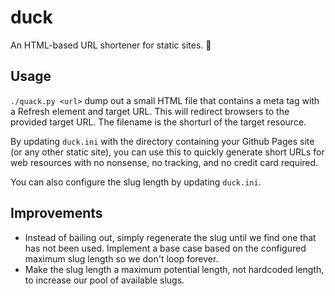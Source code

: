 # duck
An HTML-based URL shortener for static sites. 🦆

## Usage

`./quack.py <url>` dump out a small HTML file that contains a meta tag with a Refresh element and target URL. This will redirect browsers to the provided target URL. The filename is the shorturl of the target resource. 

By updating `duck.ini` with the directory containing your Github Pages site (or any other static site), you can use this to quickly generate short URLs for web resources with no nonsense, no tracking, and no credit card required.

You can also configure the slug length by updating `duck.ini`.

## Improvements

* Instead of bailing out, simply regenerate the slug until we find one that has not been used. Implement a base case based on the configured maximum slug length so we don't loop forever.
* Make the slug length a maximum potential length, not hardcoded length, to increase our pool of available slugs.
